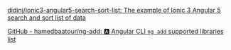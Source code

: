 
[didinj/ionic3-angular5-search-sort-list: The example of Ionic 3 Angular 5 search and sort list of data](https://github.com/didinj/ionic3-angular5-search-sort-list)

[GitHub - hamedbaatour/ng-add: 🅰️ Angular CLI `ng add` supported libraries list](https://github.com/hamedbaatour/ng-add)
